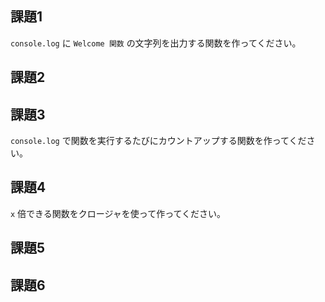## 課題1

`console.log` に `Welcome 関数` の文字列を出力する関数を作ってください。

## 課題2 

## 課題3

`console.log` で関数を実行するたびにカウントアップする関数を作ってください。

## 課題4

`x` 倍できる関数をクロージャを使って作ってください。

## 課題5
## 課題6
